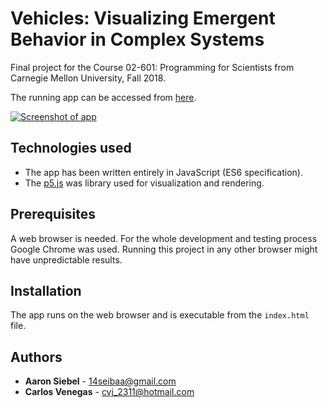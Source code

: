 # Vehicles: Visualizing Emergent Behavior in Complex Systems

Final project for the Course 02-601: Programming for Scientists from Carnegie Mellon University, Fall 2018. 

The running app can be accessed from [here](https://aseibel42.github.io/02601_project_master_v6/).

[![Screenshot of app](https://cvenegasj.github.io//02601_project_master_v6/img_1.png)](https://aseibel42.github.io/02601_project_master_v6/)

## Technologies used

* The app has been written entirely in JavaScript (ES6 specification).
* The [p5.js](http://p5js.org/) was library used for visualization and rendering.


## Prerequisites

A web browser is needed. For the whole development and testing process Google Chrome was used. 
Running this project in any other browser might have unpredictable results.

## Installation

The app runs on the web browser and is executable from the `index.html` file.

## Authors

* **Aaron Siebel** - <14seibaa@gmail.com>
* **Carlos Venegas** - <cvj_2311@hotmail.com>